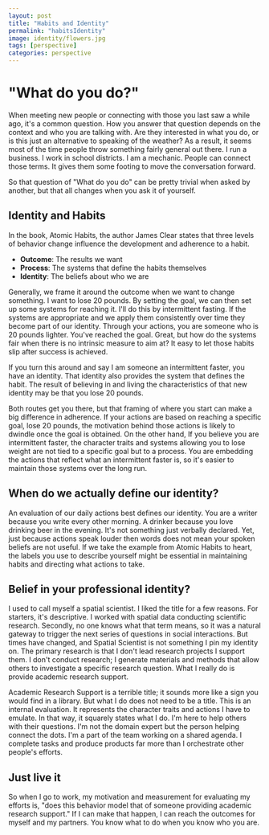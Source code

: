 ```yaml
---
layout: post
title: "Habits and Identity"
permalink: "habitsIdentity"
image: identity/flowers.jpg
tags: [perspective]
categories: perspective
---
```



# "What do you do?"

When meeting new people or connecting with those you last saw a while ago, it's a common question. How you answer that question depends on the context and who you are talking with. Are they interested in what you do, or is this just an alternative to speaking of the weather? As a result, it seems most of the time people throw something fairly general out there. I run a business. I work in school districts. I am a mechanic. People can connect those terms. It gives them some footing to move the conversation forward.  

So that question of "What do you do" can be pretty trivial when asked by another, but that all changes when you ask it of yourself.


## Identity and Habits

In the book, Atomic Habits, the author James Clear states that three levels of behavior change influence the development and adherence to a habit.

- **Outcome**: The results we want
- **Process**: The systems that define the habits themselves
- **Identity**: The beliefs about who we are

Generally, we frame it around the outcome when we want to change something. I want to lose 20 pounds. By setting the goal, we can then set up some systems for reaching it. I'll do this by intermittent fasting. If the systems are appropriate and we apply them consistently over time they become part of our identity. Through your actions, you are someone who is 20 pounds lighter. You've reached the goal. Great, but how do the systems fair when there is no intrinsic measure to aim at? It easy to let those habits slip after success is achieved.

If you turn this around and say I am someone an intermittent faster, you have an identity. That identity also provides the system that defines the habit. The result of believing in and living the characteristics of that new identity may be that you lose 20 pounds.

Both routes get you there, but that framing of where you start can make a big difference in adherence. If your actions are based on reaching a specific goal, lose 20 pounds, the motivation behind those actions is likely to dwindle once the goal is obtained. On the other hand, If you believe you are intermittent faster, the character traits and systems allowing  you to lose weight are not tied to a specific goal but to a process. You are embedding the actions that reflect what an intermittent faster is, so it's easier to maintain those systems over the long run.


## When do we actually define our identity?

An evaluation of our daily actions best defines our identity. You are a writer because you write every other morning. A drinker because you love drinking beer in the evening. It's not something just verbally declared. Yet, just because actions speak louder then words does not mean your spoken beliefs are not useful. If we take the example from Atomic Habits to heart, the labels you use to describe yourself might be essential in maintaining habits and directing what actions to take.

## Belief in your professional identity?

I used to call myself a spatial scientist. I liked the title for a few reasons. For starters, it's descriptive. I worked with spatial data conducting scientific research. Secondly, no one knows what that term means, so it was a natural gateway to trigger the next series of questions in social interactions. But times have changed, and Spatial Scientist is not something I pin my identity on. The primary research is that I don't lead research projects I support them. I don't conduct research; I generate materials and methods that allow others to investigate a specific research question. What I really do is provide academic research support.

Academic Research Support is a terrible title; it sounds more like a sign you would find in a library. But what I do does not need to be a title. This is an internal evaluation. It represents the character traits and actions I have to emulate. In that way, it squarely states what I do. I'm here to help others with their questions. I'm not the domain expert but the person helping connect the dots. I'm a part of the team working on a shared agenda. I complete tasks and produce products far more than I orchestrate other people's efforts.  

## Just live it

So when I go to work, my motivation and measurement for evaluating my efforts is, "does this behavior model that of someone providing academic research support." If I can make that happen, I can reach the outcomes for myself and my partners. You know what to do when you know who you are.  
